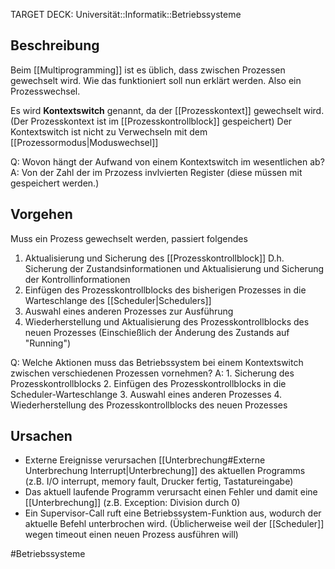 TARGET DECK: Universität::Informatik::Betriebssysteme

## Beschreibung
Beim [[Multiprogramming]] ist es üblich, dass zwischen Prozessen gewechselt wird. Wie das funktioniert soll nun erklärt werden. Also ein Prozesswechsel.

Es wird **Kontextswitch** genannt, da der [[Prozesskontext]] gewechselt wird. (Der Prozesskontext ist im [[Prozesskontrollblock]] gespeichert) 
Der Kontextswitch ist nicht zu Verwechseln mit dem [[Prozessormodus|Moduswechsel]]

Q: Wovon hängt der Aufwand von einem Kontextswitch im wesentlichen ab?
A: Von der Zahl der im Przozess invlvierten Register (diese müssen mit gespeichert werden.)
<!--ID: 1643668653096-->


## Vorgehen
Muss ein Prozess gewechselt werden, passiert folgendes
1. Aktualisierung und Sicherung des [[Prozesskontrollblock]]
D.h. Sicherung der Zustandsinformationen und Aktualisierung und Sicherung der Kontrollinformationen
2. Einfügen des Prozesskontrollblocks des bisherigen Prozesses in die Warteschlange des [[Scheduler|Schedulers]]
3. Auswahl eines anderen Prozesses zur Ausführung
4. Wiederherstellung und Aktualisierung des Prozesskontrollblocks des neuen Prozesses (Einschießlich der Änderung des Zustands auf "Running")

Q: Welche Aktionen muss das Betriebssystem bei einem Kontextswitch zwischen verschiedenen Prozessen vornehmen?
A: 1. Sicherung des Prozesskontrollblocks
2. Einfügen des Prozesskontrollblocks in die Scheduler-Warteschlange
3. Auswahl eines anderen Prozesses
4. Wiederherstellung des Prozesskontrollblocks des neuen Prozesses
<!--ID: 1643668653208-->


## Ursachen
- Externe Ereignisse verursachen [[Unterbrechung#Externe Unterbrechung Interrupt|Unterbrechung]] des aktuellen Programms
(z.B. I/O interrupt, memory fault, Drucker fertig, Tastatureingabe)
- Das aktuell laufende Programm verursacht einen Fehler und damit eine [[Unterbrechung]]
(z.B. Exception: Division durch 0)
- Ein Supervisor-Call ruft eine Betriebssystem-Funktion aus, wodurch der aktuelle Befehl unterbrochen wird.
(Üblicherweise weil der [[Scheduler]] wegen timeout einen neuen Prozess ausführen will)


#Betriebssysteme 